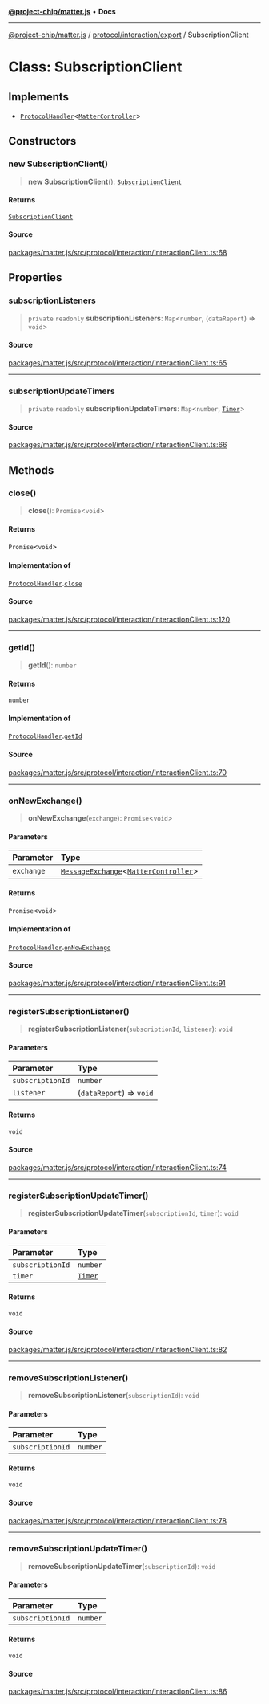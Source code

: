 [**@project-chip/matter.js**](../../../../README.md) • **Docs**

***

[@project-chip/matter.js](../../../../modules.md) / [protocol/interaction/export](../README.md) / SubscriptionClient

# Class: SubscriptionClient

## Implements

- [`ProtocolHandler`](../../../export/interfaces/ProtocolHandler.md)\<[`MatterController`](../../../../export/-internal-/classes/MatterController.md)\>

## Constructors

### new SubscriptionClient()

> **new SubscriptionClient**(): [`SubscriptionClient`](SubscriptionClient.md)

#### Returns

[`SubscriptionClient`](SubscriptionClient.md)

#### Source

[packages/matter.js/src/protocol/interaction/InteractionClient.ts:68](https://github.com/project-chip/matter.js/blob/7a8cbb56b87d4ccf34bec5a9a95ab40a1711324f/packages/matter.js/src/protocol/interaction/InteractionClient.ts#L68)

## Properties

### subscriptionListeners

> `private` `readonly` **subscriptionListeners**: `Map`\<`number`, (`dataReport`) => `void`\>

#### Source

[packages/matter.js/src/protocol/interaction/InteractionClient.ts:65](https://github.com/project-chip/matter.js/blob/7a8cbb56b87d4ccf34bec5a9a95ab40a1711324f/packages/matter.js/src/protocol/interaction/InteractionClient.ts#L65)

***

### subscriptionUpdateTimers

> `private` `readonly` **subscriptionUpdateTimers**: `Map`\<`number`, [`Timer`](../../../../time/export/interfaces/Timer.md)\>

#### Source

[packages/matter.js/src/protocol/interaction/InteractionClient.ts:66](https://github.com/project-chip/matter.js/blob/7a8cbb56b87d4ccf34bec5a9a95ab40a1711324f/packages/matter.js/src/protocol/interaction/InteractionClient.ts#L66)

## Methods

### close()

> **close**(): `Promise`\<`void`\>

#### Returns

`Promise`\<`void`\>

#### Implementation of

[`ProtocolHandler`](../../../export/interfaces/ProtocolHandler.md).[`close`](../../../export/interfaces/ProtocolHandler.md#close)

#### Source

[packages/matter.js/src/protocol/interaction/InteractionClient.ts:120](https://github.com/project-chip/matter.js/blob/7a8cbb56b87d4ccf34bec5a9a95ab40a1711324f/packages/matter.js/src/protocol/interaction/InteractionClient.ts#L120)

***

### getId()

> **getId**(): `number`

#### Returns

`number`

#### Implementation of

[`ProtocolHandler`](../../../export/interfaces/ProtocolHandler.md).[`getId`](../../../export/interfaces/ProtocolHandler.md#getid)

#### Source

[packages/matter.js/src/protocol/interaction/InteractionClient.ts:70](https://github.com/project-chip/matter.js/blob/7a8cbb56b87d4ccf34bec5a9a95ab40a1711324f/packages/matter.js/src/protocol/interaction/InteractionClient.ts#L70)

***

### onNewExchange()

> **onNewExchange**(`exchange`): `Promise`\<`void`\>

#### Parameters

| Parameter | Type |
| :------ | :------ |
| `exchange` | [`MessageExchange`](../../../export/classes/MessageExchange.md)\<[`MatterController`](../../../../export/-internal-/classes/MatterController.md)\> |

#### Returns

`Promise`\<`void`\>

#### Implementation of

[`ProtocolHandler`](../../../export/interfaces/ProtocolHandler.md).[`onNewExchange`](../../../export/interfaces/ProtocolHandler.md#onnewexchange)

#### Source

[packages/matter.js/src/protocol/interaction/InteractionClient.ts:91](https://github.com/project-chip/matter.js/blob/7a8cbb56b87d4ccf34bec5a9a95ab40a1711324f/packages/matter.js/src/protocol/interaction/InteractionClient.ts#L91)

***

### registerSubscriptionListener()

> **registerSubscriptionListener**(`subscriptionId`, `listener`): `void`

#### Parameters

| Parameter | Type |
| :------ | :------ |
| `subscriptionId` | `number` |
| `listener` | (`dataReport`) => `void` |

#### Returns

`void`

#### Source

[packages/matter.js/src/protocol/interaction/InteractionClient.ts:74](https://github.com/project-chip/matter.js/blob/7a8cbb56b87d4ccf34bec5a9a95ab40a1711324f/packages/matter.js/src/protocol/interaction/InteractionClient.ts#L74)

***

### registerSubscriptionUpdateTimer()

> **registerSubscriptionUpdateTimer**(`subscriptionId`, `timer`): `void`

#### Parameters

| Parameter | Type |
| :------ | :------ |
| `subscriptionId` | `number` |
| `timer` | [`Timer`](../../../../time/export/interfaces/Timer.md) |

#### Returns

`void`

#### Source

[packages/matter.js/src/protocol/interaction/InteractionClient.ts:82](https://github.com/project-chip/matter.js/blob/7a8cbb56b87d4ccf34bec5a9a95ab40a1711324f/packages/matter.js/src/protocol/interaction/InteractionClient.ts#L82)

***

### removeSubscriptionListener()

> **removeSubscriptionListener**(`subscriptionId`): `void`

#### Parameters

| Parameter | Type |
| :------ | :------ |
| `subscriptionId` | `number` |

#### Returns

`void`

#### Source

[packages/matter.js/src/protocol/interaction/InteractionClient.ts:78](https://github.com/project-chip/matter.js/blob/7a8cbb56b87d4ccf34bec5a9a95ab40a1711324f/packages/matter.js/src/protocol/interaction/InteractionClient.ts#L78)

***

### removeSubscriptionUpdateTimer()

> **removeSubscriptionUpdateTimer**(`subscriptionId`): `void`

#### Parameters

| Parameter | Type |
| :------ | :------ |
| `subscriptionId` | `number` |

#### Returns

`void`

#### Source

[packages/matter.js/src/protocol/interaction/InteractionClient.ts:86](https://github.com/project-chip/matter.js/blob/7a8cbb56b87d4ccf34bec5a9a95ab40a1711324f/packages/matter.js/src/protocol/interaction/InteractionClient.ts#L86)
